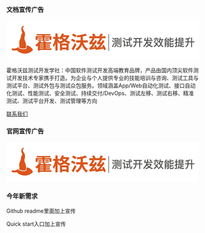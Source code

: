 ### 文档宣传广告

[![logo](assets/img1.png)](http://qrcode.testing-studio.com/f?from=ATX&url=https://testing-studio.com/)




霍格沃兹测试开发学社：中国软件测试开发高端教育品牌，产品由国内顶尖软件测试开发技术专家携手打造。为企业与个人提供专业的技能培训与咨询、测试工具与测试平台、测试外包与测试众包服务。领域涵盖App/Web自动化测试、接口自动化测试、性能测试、安全测试、持续交付/DevOps、测试左移、测试右移、精准测试、测试平台开发、测试管理等方向

[联系我们](http://qrcode.testing-studio.com/f?from=ATX&url=https://ceshiren.com/t/topic/23747)

### 官网宣传广告



[![logo](assets/img1.png)](http://qrcode.testing-studio.com/f?from=ATX&url=https://testing-studio.com/)

### 今年新需求

Github readme里面加上宣传

Quick start入口加上宣传

